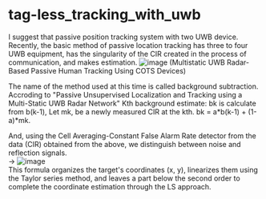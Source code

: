 # tag-less_tracking_with_uwb

I suggest that passive position tracking system with two UWB device.  
Recently, the basic method of passive location tracking has three to four UWB equipment, has the singularity of the CIR created in the process of communication, and makes estimation.
![image](https://github.com/user-attachments/assets/25c57206-22f5-4ec0-a21f-aaeffa2aa984)
(Multistatic UWB Radar-Based Passive Human Tracking Using COTS Devices)  
  
The name of the method used at this time is called background subtraction. Accroding to "Passive Unsupervised Localization and Tracking using a Multi-Static UWB Radar Network" Kth background estimate: bk is calculate from b(k-1), 
Let mk, be a newly measured CIR at the kth. bk = a*b(k-1) + (1-a)*mk.  
  
And, using the Cell Averaging-Constant False Alarm Rate detector from the data (CIR) obtained from the above, we distinguish between noise and reflection signals.  
-> ![image](https://github.com/user-attachments/assets/f2576f47-dd32-4ad3-a93e-8c63bcdd2ac8)  
This formula organizes the target's coordinates (x, y), linearizes them using the Taylor series method, and leaves a part below the second order to complete the coordinate estimation through the LS approach.  

